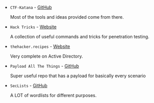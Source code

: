 
* `CTF-Katana` - [GitHub](https://github.com/JohnHammond/ctf-katana)

    Most of the tools and ideas provided come from there.

* `Hack Tricks` - [Website](https://book.hacktricks.xyz/)

    A collection of useful commands and tricks for penetration testing.

* `thehacker.recipes` - [Website](https://www.thehacker.recipes/)

    Very complete on Active Directory.

* `Payload All The Things` - [GitHub](https://github.com/swisskyrepo/PayloadsAllTheThings)

	Super useful repo that has a payload for basically every scenario

* `SecLists` - [GitHub](https://github.com/danielmiessler/SecLists)

    A LOT of wordlists for different purposes.